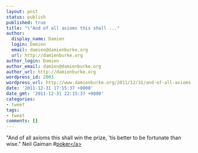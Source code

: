 ```yaml
---
layout: post
status: publish
published: true
title: "\"And of all axioms this shall ..."
author:
  display_name: Damien
  login: Damien
  email: damien@damienburke.org
  url: http://damienburke.org
author_login: Damien
author_email: damien@damienburke.org
author_url: http://damienburke.org
wordpress_id: 2003
wordpress_url: http://www.damienburke.org/2011/12/31/and-of-all-axioms-this-shall/
date: '2011-12-31 17:15:37 +0000'
date_gmt: '2011-12-31 22:15:37 +0000'
categories:
- tweet
tags:
- tweet
comments: []
---
```

<p>"And of all axioms this shall win the prize, 'tis better to be fortunate than wise." Neil Gaiman #<a href="http:&#47;&#47;search.twitter.com&#47;search?q=%23poker" class="aktt_hashtag">poker<&#47;a></p>

